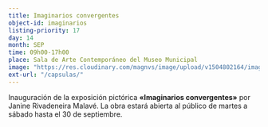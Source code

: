 ```yaml
---
title: Imaginarios convergentes
object-id: imaginarios
listing-priority: 17
day: 14
month: SEP
time: 09h00-17h00
place: Sala de Arte Contemporáneo del Museo Municipal
image: "https://res.cloudinary.com/magnvs/image/upload/v1504802164/imaginarios_zifizz.jpg"
ext-url: "/capsulas/"
---
```


Inauguración de la exposición pictórica <b>&laquo;Imaginarios convergentes&raquo;</b> por Janine Rivadeneira Malavé. La obra estará abierta al público de martes a sábado hasta el 30 de septiembre.
